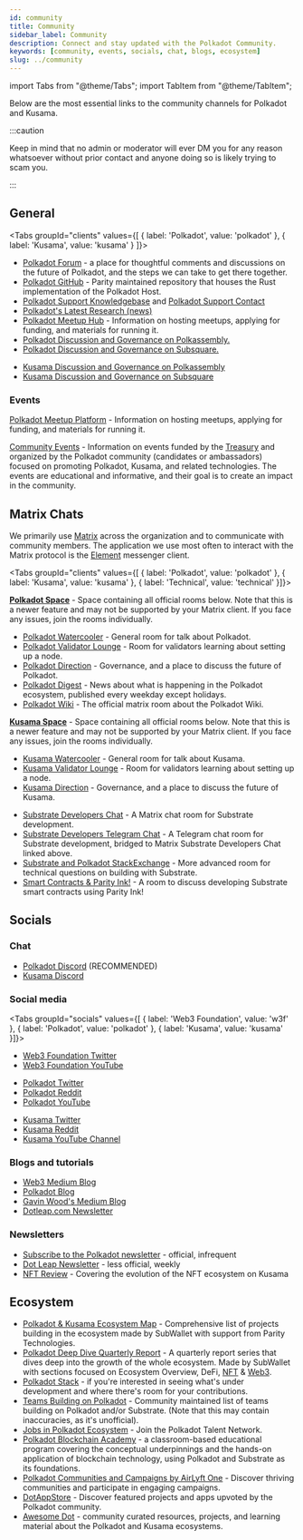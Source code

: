 ```yaml
---
id: community
title: Community
sidebar_label: Community
description: Connect and stay updated with the Polkadot Community.
keywords: [community, events, socials, chat, blogs, ecosystem]
slug: ../community
---
```


import Tabs from "@theme/Tabs"; import TabItem from "@theme/TabItem";

Below are the most essential links to the community channels for Polkadot and Kusama.

:::caution

Keep in mind that no admin or moderator will ever DM you for any reason whatsoever without prior
contact and anyone doing so is likely trying to scam you.

:::

## General

<!-- prettier-ignore -->
<Tabs 
  groupId="clients" 
  values={[
    { label: 'Polkadot', value: 'polkadot' },
    { label: 'Kusama', value: 'kusama' } ]}>

  <TabItem value="polkadot">
    <ul>
      <li>
      <a href="https://forum.polkadot.network/">Polkadot Forum</a> - a place for thoughtful comments and discussions on the future of Polkadot, and the steps we can take to get there together.
      </li>
      <li>
      <a href="https://github.com/paritytech/polkadot-sdk/tree/master/polkadot">Polkadot GitHub</a> - Parity maintained repository that houses the Rust implementation of the Polkadot Host.
      </li>
      <li>
      <a href="https://support.polkadot.network/support/home">Polkadot Support Knowledgebase</a> and <a href="https://support.polkadot.network">Polkadot Support Contact</a>
      </li>
      <li>
      <a href="https://research.web3.foundation/news">Polkadot's Latest Research (news)</a>
      </li>
      <li>
      <a href="https://www.notion.so/web3foundation/Polkadot-Meetup-Hub-4511c156770e4ba9936386d8be5fe5be">Polkadot Meetup Hub</a> - Information on hosting meetups, applying for funding, and materials for running it.
      </li>
      <li>
      <a href="https://polkadot.polkassembly.io/">Polkadot Discussion and Governance on Polkassembly.</a>
      </li>
      <li>
      <a href="https://polkadot.subsquare.io/discussions">Polkadot Discussion and Governance on Subsquare.</a>
      </li>
    </ul>
  </TabItem>

  <TabItem value="kusama">
    <ul>
      <li>
      <a href="https://kusama.polkassembly.io/">Kusama Discussion and Governance on Polkassembly</a>
      </li>
      <li>
      <a href="https://kusama.subsquare.io/discussions">Kusama Discussion and Governance on Subsquare</a>
      </li>
    </ul>
  </TabItem>

</Tabs>

### Events

[Polkadot Meetup Platform](https://www.meetup.com/pro/polkadot) - Information on hosting meetups,
applying for funding, and materials for running it.

[Community Events](https://web3foundation.notion.site/Community-Events-Introduction-05199fe6556b41f48a3390b1868c9ae7) -
Information on events funded by the [Treasury](https://polkadot.polkassembly.io/bounty/17) and
organized by the Polkadot community (candidates or ambassadors) focused on promoting Polkadot,
Kusama, and related technologies. The events are educational and informative, and their goal is to
create an impact in the community.

## Matrix Chats

We primarily use [Matrix](https://matrix.org) across the organization and to communicate with
community members. The application we use most often to interact with the Matrix protocol is the
[Element](https://app.element.io) messenger client.

<!-- prettier-ignore -->
<Tabs 
  groupId="clients" 
  values={[
    { label: 'Polkadot', value: 'polkadot' },
    { label: 'Kusama', value: 'kusama' },
    { label: 'Technical', value: 'technical' }]}>

  <TabItem value="polkadot">
    <p>
      <a href="https://matrix.to/#/#polkadot:web3.foundation"><strong>Polkadot Space</strong></a> - Space containing all official
      rooms below. Note that this is a newer feature and may not be supported by your Matrix client. If
      you face any issues, join the rooms individually.
    </p>
    <ul>
      <li>
      <a href="https://matrix.to/#/#polkadot-watercooler:parity.io">Polkadot Watercooler</a> - General room for talk about Polkadot. 
      </li>
      <li>
      <a href="https://matrix.to/#/#polkadotvalidatorlounge:web3.foundation">Polkadot Validator Lounge</a> - Room for validators learning about setting up a node.
      </li>
      <li>
      <a href="https://matrix.to/#/#Polkadot-Direction:parity.io">Polkadot Direction</a> - Governance, and a place to discuss the future of Polkadot.
      </li>
      <li>
      <a href="https://matrix.to/#/#dailydigest:web3.foundation">Polkadot Digest</a> - News about what is happening in the Polkadot ecosystem, published every weekday except holidays.
      </li>
      <li>
      <a href="https://matrix.to/#/#polkadotwikipublic:web3.foundation">Polkadot Wiki</a> - The official matrix room about the Polkadot Wiki.
      </li>
    </ul>
  </TabItem>

  <TabItem value="kusama">
    <p>
      <a href="https://matrix.to/#/#kusama:web3.foundation"><strong>Kusama Space</strong></a> - Space containing all official
      rooms below. Note that this is a newer feature and may not be supported by your Matrix client. If
      you face any issues, join the rooms individually.
    </p>
    <ul>
      <li>
      <a href="https://matrix.to/#/#kusamawatercooler:web3.foundation">Kusama Watercooler</a> - General room for talk about Kusama.
      </li>
      <li>
      <a href="https://matrix.to/#/#KusamaValidatorLounge:parity.io">Kusama Validator Lounge</a> - Room for validators learning about setting up a node.
      </li>
      <li>
      <a href="https://matrix.to/#/#Kusama-Direction:parity.io">Kusama Direction</a> - Governance, and a place to discuss the future of Kusama.
      </li>
    </ul>
  </TabItem>

  <TabItem value="technical">
    <ul>
      <li>
      <a href="https://matrix.to/#/#substratedevs:matrix.org">Substrate Developers Chat</a> - A Matrix chat room for Substrate development.
      </li>
      <li>
      <a href="https://t.me/substratedevs">Substrate Developers Telegram Chat</a> - A Telegram chat room for Substrate development, bridged to Matrix Substrate Developers Chat linked above.
      </li>
      <li>
      <a href="https://substrate.stackexchange.com/">Substrate and Polkadot StackExchange</a> - More advanced room for technical questions on building with Substrate.
      </li>
      <li>
      <a href="https://matrix.to/#/#ink:parity.io">Smart Contracts & Parity Ink!</a> - A room to discuss developing Substrate smart contracts using Parity Ink!
      </li>
    </ul>
  </TabItem>

</Tabs>

## Socials

### Chat

- [Polkadot Discord](https://dot.li/discord) (RECOMMENDED)
- [Kusama Discord](https://kusa.ma/discord)

### Social media

<!-- prettier-ignore -->
<Tabs 
  groupId="socials" 
  values={[
    { label: 'Web3 Foundation', value: 'w3f' },
    { label: 'Polkadot', value: 'polkadot' },
    { label: 'Kusama', value: 'kusama' }]}>

<TabItem value="w3f">
  <ul>
    <li>
    <a href="https://twitter.com/web3foundation">Web3 Foundation Twitter</a>
    </li>
    <li>
    <a href="https://www.youtube.com/channel/UClnw_bcNg4CAzF772qEtq4g">Web3 Foundation YouTube</a>
    </li>
  </ul>
</TabItem>

<TabItem value="polkadot">
  <ul>
    <li>
    <a href="https://twitter.com/Polkadot">Polkadot Twitter</a>
    </li>
    <li>
    <a href="https://www.reddit.com/r/polkadot">Polkadot Reddit</a>
    </li>
    <li>
    <a href="https://www.youtube.com/channel/UCB7PbjuZLEba_znc7mEGNgw">Polkadot YouTube</a>
    </li>
  </ul>
</TabItem>

<TabItem value="kusama">
  <ul>
    <li>
    <a href="https://twitter.com/kusamanetwork">Kusama Twitter</a>
    </li>
    <li>
    <a href="https://www.reddit.com/r/Kusama">Kusama Reddit</a>
    </li>
    <li>
    <a href="http://youtube.com/c/kusamanetwork">Kusama YouTube Channel</a>
    </li>
  </ul>
</TabItem>

</Tabs>

### Blogs and tutorials

- [Web3 Medium Blog](https://medium.com/@web3)
- [Polkadot Blog](https://polkadot.network/blog/)
- [Gavin Wood's Medium Blog](https://medium.com/@gavofyork)
- [Dotleap.com Newsletter](https://newsletter.dotleap.com/)

### Newsletters

- [Subscribe to the Polkadot newsletter](https://share.hsforms.com/1LL1CBwiASxC5pJUYZAiDVw4752a) -
  official, infrequent
- [Dot Leap Newsletter](https://dotleap.substack.com/) - less official, weekly
- [NFT Review](https://news.nft.review) - Covering the evolution of the NFT ecosystem on Kusama

## Ecosystem

- [Polkadot & Kusama Ecosystem Map](https://dotinsights.subwallet.app/) - Comprehensive list of
  projects building in the ecosystem made by SubWallet with support from Parity Technologies.
- [Polkadot Deep Dive Quarterly Report](https://dotinsights.subwallet.app/polkadot-report-q4-2022-en/) -
  A quarterly report series that dives deep into the growth of the whole ecosystem. Made by
  SubWallet with sections focused on Ecosystem Overview, DeFi, [NFT](../learn/learn-nft.md) &
  [Web3](./web3-and-polkadot.md).
- [Polkadot Stack](../build/build-open-source.md) - if you're interested in seeing what's under
  development and where there's room for your contributions.
- [Teams Building on Polkadot](https://polkaproject.com/) - Community maintained list of teams
  building on Polkadot and/or Substrate. (Note that this may contain inaccuracies, as it's
  unofficial).
- [Jobs in Polkadot Ecosystem](https://polkadot.getro.com/jobs) - Join the Polkadot Talent Network.
- [Polkadot Blockchain Academy](https://polkadot.network/development/blockchain-academy/) - a
  classroom-based educational program covering the conceptual underpinnings and the hands-on
  application of blockchain technology, using Polkadot and Substrate as its foundations.
- [Polkadot Communities and Campaigns by AirLyft One](https://airlyft.one/communities?ecosystem=POLKADOT) -
  Discover thriving communities and participate in engaging campaigns.
- [DotAppStore](https://dotappstore.com/) - Discover featured projects and apps upvoted by the
  Polkadot community.
- [Awesome Dot](https://github.com/haquefardeen/awesome-dot) - community curated resources,
  projects, and learning material about the Polkadot and Kusama ecosystems.
